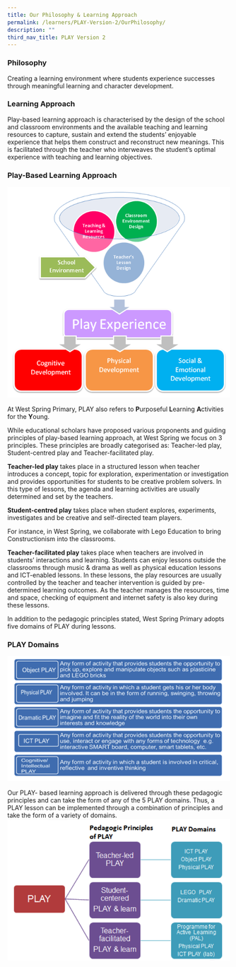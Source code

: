 ```yaml
---
title: Our Philosophy & Learning Approach
permalink: /learners/PLAY-Version-2/OurPhilosophy/
description: ""
third_nav_title: PLAY Version 2
---
```

### Philosophy

Creating a learning environment where students experience successes through meaningful learning and character development.

### Learning Approach

Play-based learning approach is characterised by the design of the school and classroom environments and the available teaching and learning resources to capture, sustain and extend the students’ enjoyable experience that helps them construct and reconstruct new meanings. This is facilitated through the teacher who interweaves the student’s optimal experience with teaching and learning objectives.

### Play-Based Learning Approach
![](/images/Play-based-Learning-Approach-11.png)

At West Spring Primary, PLAY also refers to **P**urposeful **L**earning **A**ctivities for the **Y**oung.

While educational scholars have proposed various proponents and guiding principles of play-based learning approach, at West Spring we focus on 3 principles. These principles are broadly categorised as: Teacher-led play, Student-centred play and Teacher-facilitated play.

**Teacher-led play** takes place in a structured lesson when teacher introduces a concept, topic for exploration, experimentation or investigation and provides opportunities for students to be creative problem solvers. In this type of lessons, the agenda and learning activities are usually determined and set by the teachers.

**Student-centred play** takes place when student explores, experiments, investigates and be creative and self-directed team players.

For instance, in West Spring, we collaborate with Lego Education to bring Constructionism into the classrooms.

**Teacher-facilitated play** takes place when teachers are involved in students’ interactions and learning. Students can enjoy lessons outside the classrooms through music & drama as well as physical education lessons and ICT-enabled lessons. In these lessons, the play resources are usually controlled by the teacher and teacher intervention is guided by pre-determined learning outcomes. As the teacher manages the resources, time and space, checking of equipment and internet safety is also key during these lessons.

In addition to the pedagogic principles stated, West Spring Primary adopts five domains of PLAY during lessons.

### PLAY Domains
![](/images/play-domains-e1458528389365.png)

Our PLAY- based learning approach is delivered through these pedagogic principles and can take the form of any of the 5 PLAY domains. Thus, a PLAY lesson can be implemented through a combination of principles and take the form of a variety of domains.
![](/images/PLAY-Learning-Approach.png)

